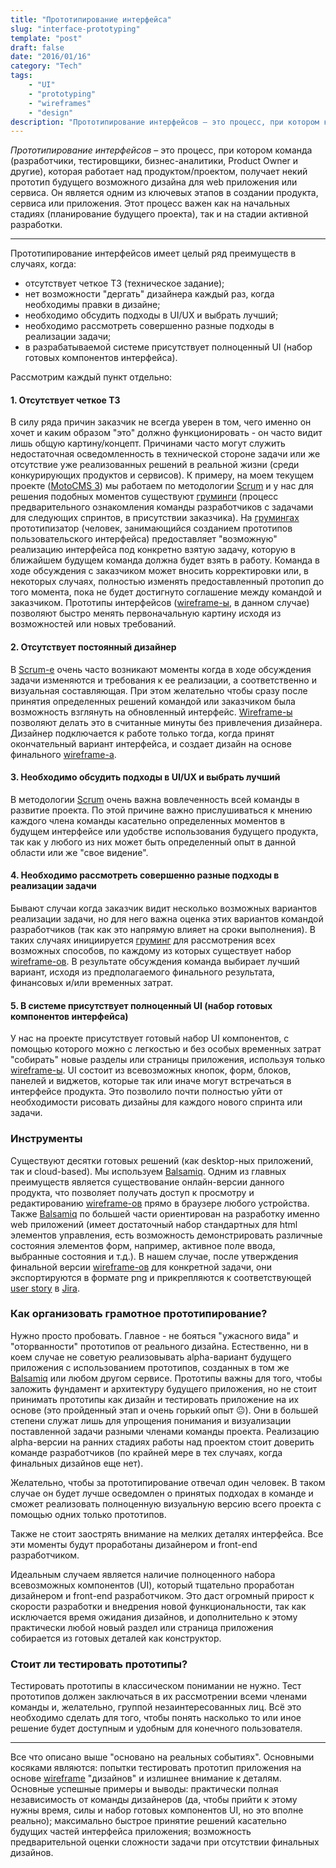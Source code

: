 ```yaml
---
title: "Прототипирование интерфейса"
slug: "interface-prototyping"
template: "post"
draft: false
date: "2016/01/16"
category: "Tech"
tags:
    - "UI"
    - "prototyping"
    - "wireframes"
    - "design"
description: "Прототипирование интерфейсов – это процесс, при котором команда (разработчики, тестировщики, бизнес-аналитики, Product Owner и другие), которая работает над продуктом/проектом, получает некий прототип будущего возможного дизайна для web приложения или сервиса. Он является одним из ключевых этапов в создании продукта, сервиса или приложения."
---
```


*Прототипирование интерфейсов* – это процесс, при котором команда (разработчики, тестировщики, бизнес-аналитики, Product Owner и другие), которая работает над продуктом/проектом, получает некий прототип будущего возможного дизайна для web приложения или сервиса. Он является одним из ключевых этапов в создании продукта, сервиса или приложения. Этот процесс важен как на начальных стадиях (планирование будущего проекта), так и на стадии активной разработки.

---

Прототипирование интерфейсов имеет целый ряд преимуществ в случаях, когда:

- отсутствует четкое ТЗ (техническое задание);
- нет возможности "дергать" дизайнера каждый раз, когда необходимы правки в дизайне;
- необходимо обсудить подходы в UI/UX и выбрать лучший;
- необходимо рассмотреть совершенно разные подходы в реализации задачи;
- в разрабатываемой системе присутствует полноценный UI (набор готовых компонентов интерфейса).

Рассмотрим каждый пункт отдельно:

#### 1. Отсутствует четкое ТЗ

В силу ряда причин заказчик не всегда уверен в том, чего именно он хочет и каким образом "это" должно функционировать - он часто видит лишь общую картину/концепт. Причинами часто могут служить недостаточная осведомленность в технической стороне задачи или же отсутствие уже реализованных решений в реальной жизни (среди конкурирующих продуктов и сервисов). К примеру, на моем текущем проекте ([MotoCMS 3](http://www.motocms.com/)) мы работаем по методологии [Scrum](https://en.wikipedia.org/wiki/Scrum_(software_development)) и у нас для решения подобных моментов существуют [груминги](http://guide.agilealliance.org/guide/backlog-grooming.html) (процесс предварительного ознакомления команды разработчиков с задачами для следующих спринтов, в присутствии заказчика). На [грумингах](http://guide.agilealliance.org/guide/backlog-grooming.html) прототипизатор (человек, занимающийся созданием прототипов пользовательского интерфейса) предоставляет "возможную" реализацию интерфейса под конкретно взятую задачу, которую в ближайшем будущем команда должна будет взять в работу. Команда в ходе обсуждения с заказчиком может вносить корректировки или, в некоторых случаях, полностью изменять предоставленный протопип до того момента, пока не будет достигнуто соглашение между командой и заказчиком. Прототипы интерфейсов ([wireframe-ы](https://en.wikipedia.org/wiki/Website_wireframe), в данном случае) позволяют быстро менять первоначальную картину исходя из возможностей или новых требований.

#### 2. Отсутствует постоянный дизайнер

В [Scrum-е](https://en.wikipedia.org/wiki/Scrum_(software_development)) очень часто возникают моменты когда в ходе обсуждения задачи изменяются и требования к ее реализации, а соответственно и визуальная составляющая. При этом желательно чтобы сразу после принятия определенных решений командой или заказчиком была возможность взглянуть на обновленный интерфейс. [Wireframe-ы](https://en.wikipedia.org/wiki/Website_wireframe) позволяют делать это в считанные минуты без привлечения дизайнера. Дизайнер подключается к работе только тогда, когда принят окончательный вариант интерфейса, и создает дизайн на основе финального [wireframe-а](https://en.wikipedia.org/wiki/Website_wireframe).

#### 3. Необходимо обсудить подходы в UI/UX и выбрать лучший

В методологии [Scrum](https://en.wikipedia.org/wiki/Scrum_(software_development)) очень важна вовлеченность всей команды в развитие проекта. По этой причине важно прислушиваться к мнению каждого члена команды касательно определенных моментов в будущем интерфейсе или удобстве использования будущего продукта, так как у любого из них может быть определенный опыт в данной области или же "свое видение".

#### 4. Необходимо рассмотреть совершенно разные подходы в реализации задачи

Бывают случаи когда заказчик видит несколько возможных вариантов реализации задачи, но для него важна оценка этих вариантов командой разработчиков (так как это напрямую влияет на сроки выполнения). В таких случаях инициируется [груминг](http://guide.agilealliance.org/guide/backlog-grooming.html) для рассмотрения всех возможных способов, по каждому из которых существует набор [wireframe-ов](https://en.wikipedia.org/wiki/Website_wireframe). В результате обсуждения команда выбирает лучший вариант, исходя из предполагаемого финального результата, финансовых и/или временных затрат.

#### 5. В системе присутствует полноценный UI (набор готовых компонентов интерфейса)

У нас на проекте присутствует готовый набор UI компонентов, с помощью которого можно с легкостью и без особых временных затрат "собирать" новые разделы или страницы приложения, используя только [wireframe-ы](https://en.wikipedia.org/wiki/Website_wireframe). UI состоит из всевозможных кнопок, форм, блоков, панелей и виджетов, которые так или иначе могут встречаться в интерфейсе продукта. Это позволило почти полностью уйти от необходимости рисовать дизайны для каждого нового спринта или задачи.

### Инструменты

Существуют десятки готовых решений (как desktop-ных приложений, так и cloud-based). Мы используем [Balsamiq](https://en.wikipedia.org/wiki/Balsamiq). Одним из главных преимуществ является существование онлайн-версии данного продукта, что позволяет получать доступ к просмотру и редактированию [wireframe-ов](https://en.wikipedia.org/wiki/Website_wireframe) прямо в браузере любого устройства. Также [Balsamiq](https://en.wikipedia.org/wiki/Balsamiq) по большей части ориентирован на разработку именно web приложений (имеет достаточный набор стандартных для html элементов управления, есть возможность демонстрировать различные состояния элементов форм, например, активное поле ввода, выбранные состояния и т.д.). В нашем случае, после утверждения финальной версии [wireframe-ов](https://en.wikipedia.org/wiki/Website_wireframe) для конкретной задачи, они экспортируются в формате png и прикрепляются к соответствующей [user story](https://en.wikipedia.org/wiki/User_story) в [Jira](https://en.wikipedia.org/wiki/Jira_(software)).

### Как организовать грамотное прототипирование?

Нужно просто пробовать. Главное - не бояться "ужасного вида" и "оторванности" прототипов от реального дизайна. Естественно, ни в коем случае не советую реализовывать alpha-вариант будущего приложения с использованием прототипов, созданных в том же [Balsamiq](https://en.wikipedia.org/wiki/Balsamiq) или любом другом сервисе. Прототипы важны для того, чтобы заложить фундамент и архитектуру будущего приложения, но не стоит принимать прототипы как дизайн и тестировать приложение на их основе (это пройденный этап и очень горький опыт 😐). Они в большей степени служат лишь для упрощения понимания и визуализации поставленной задачи разными членами команды проекта. Реализацию alpha-версии на ранних стадиях работы над проектом стоит доверить команде разработчиков (по крайней мере в тех случаях, когда финальных дизайнов еще нет).

Желательно, чтобы за прототипирование отвечал один человек. В таком случае он будет лучше осведомлен о принятых подходах в команде и сможет реализовать полноценную визуальную версию всего проекта с помощью одних только прототипов.

Также не стоит заострять внимание на мелких деталях интерфейса. Все эти моменты будут проработаны дизайнером и front-end разработчиком.

Идеальным случаем является наличие полноценного набора всевозможных компонентов (UI), который тщательно проработан дизайнером и front-end разработчиком. Это даст огромный прирост к скорости разработки и внедрения новой функциональности, так как исключается время ожидания дизайнов, и дополнительно к этому практически любой новый раздел или страница приложения собирается из готовых деталей как конструктор.

### Стоит ли тестировать прототипы?

Тестировать прототипы в классическом понимании не нужно. Тест прототипов должен заключаться в их рассмотрении всеми членами команды и, желательно, группой незаинтересованных лиц. Всё это необходимо сделать для того, чтобы понять насколько то или иное решение будет доступным и удобным для конечного пользователя.

---

Все что описано выше "основано на реальных событиях". Основными косяками являются: попытки тестировать прототип приложения на основе [wireframe](https://en.wikipedia.org/wiki/Website_wireframe) "дизайнов" и излишнее внимание к деталям. Основные успешные примеры и выводы: практически полная независимость от команды дизайнеров (да, чтобы прийти к этому нужны время, силы и набор готовых компонентов UI, но это вполне реально); максимально быстрое принятие решений касательно будущих частей интерфейса приложения; возможность предварительной оценки сложности задачи при отсутствии финальных дизайнов.

